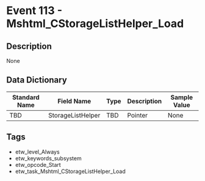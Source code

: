 # Event 113 - Mshtml_CStorageListHelper_Load

## Description
None

## Data Dictionary
|Standard Name|Field Name|Type|Description|Sample Value|
|---|---|---|---|---|
|TBD|StorageListHelper|TBD|Pointer|None|None|

## Tags
* etw_level_Always
* etw_keywords_subsystem
* etw_opcode_Start
* etw_task_Mshtml_CStorageListHelper_Load